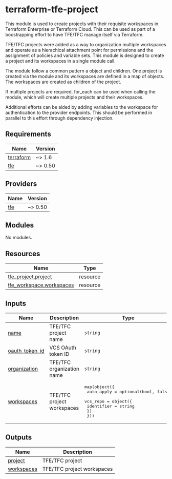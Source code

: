 # terraform-tfe-project

This module is used to create projects with their requisite workspaces in Terraform Enterprise or Terraform Cloud.  This can be used as part of a boostrapping effort to have TFE/TFC manage itself via Terraform.

TFE/TFC projects were added as a way to organization multiple workspaces and operate as a hierachical attachment point for permissions and the assignment of policies and variable sets.  This module is designed to create a project and its workspaces in a single module call.

The module follow a common pattern a object and children.  One project is created via the module and its workspaces are defined in a map of objects.  The workspaces are created as children of the project.

If multiple projects are required, for_each can be used when calling the module, which will create multiple projects and their workspaces.

Additional efforts can be aided by adding variables to the workspace for authentication to the provider endpoints.  This should be performed in parallel to this effort through dependency injection.

<!-- BEGIN_TF_DOCS -->
## Requirements

| Name | Version |
|------|---------|
| <a name="requirement_terraform"></a> [terraform](#requirement\_terraform) | ~> 1.6 |
| <a name="requirement_tfe"></a> [tfe](#requirement\_tfe) | ~> 0.50 |

## Providers

| Name | Version |
|------|---------|
| <a name="provider_tfe"></a> [tfe](#provider\_tfe) | ~> 0.50 |

## Modules

No modules.

## Resources

| Name | Type |
|------|------|
| [tfe_project.project](https://registry.terraform.io/providers/hashicorp/tfe/latest/docs/resources/project) | resource |
| [tfe_workspace.workspaces](https://registry.terraform.io/providers/hashicorp/tfe/latest/docs/resources/workspace) | resource |

## Inputs

| Name | Description | Type | Default | Required |
|------|-------------|------|---------|:--------:|
| <a name="input_name"></a> [name](#input\_name) | TFE/TFC project name | `string` | n/a | yes |
| <a name="input_oauth_token_id"></a> [oauth\_token\_id](#input\_oauth\_token\_id) | VCS OAuth token ID | `string` | `""` | no |
| <a name="input_organization"></a> [organization](#input\_organization) | TFE/TFC organization name | `string` | n/a | yes |
| <a name="input_workspaces"></a> [workspaces](#input\_workspaces) | TFE/TFC project workspaces | <pre>map(object({<br>    auto_apply = optional(bool, false)<br>    vcs_repo = object({<br>      identifier = string<br>    })<br>  }))</pre> | `{}` | no |

## Outputs

| Name | Description |
|------|-------------|
| <a name="output_project"></a> [project](#output\_project) | TFE/TFC project |
| <a name="output_workspaces"></a> [workspaces](#output\_workspaces) | TFE/TFC project workspaces |
<!-- END_TF_DOCS -->